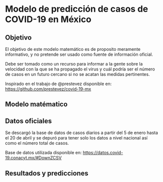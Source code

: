 # Modelo de predicción de casos de COVID-19 en México

## Objetivo

El objetivo de este modelo matemático es de proposito meramente informativo, y no pretende ser usado como fuente de información oficial. 

Debe ser tomado como un recurso para informar a la gente sobre la velocidad con la que se ha propagado el virus y cuál podría ser el número de casos en un futuro cercano si no se acatan las medidas pertinentes.

Inspirado en el trabajo de @prestevez disponible en: https://github.com/prestevez/covid-19-mx

## Modelo matématico

## Datos oficiales

Se descargó la base de datos de casos diarios a partir del 5 de enero hasta el 20 de abril y se depuró para tener solo los datos a nivel nacional así como el número total de casos.

Base de datos utilizada disponible en: https://datos.covid-19.conacyt.mx/#DownZCSV



## Resultados y predicciones
